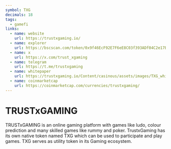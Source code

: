 ```yaml
---
symbol: TXG
decimals: 18
tags:
  - gamefi
links:
  - name: website
    url: https://trustxgaming.io/
  - name: explorer
    url: https://bscscan.com/token/0x9f46EcF92E7F6eE8C03f393ADf04C2e17B8cD0B0
  - name: x
    url: https://x.com/trust_xgaming
  - name: telegram
    url: https://t.me/trustxgaming
  - name: whitepaper
    url: https://trustxgaming.io/Content/casinous/assets/images/TXG_whitepaper.pdf
  - name: coinmarketcap
    url: https://coinmarketcap.com/currencies/trustxgaming/
---
```


# TRUSTxGAMING

TRUSTxGAMING is an online gaming platform with games like ludo, colour prediction and many skilled games like rummy and poker. TrustxGaming has its own native token named TXG which can be used to participate and play games. TXG serves as utility token in its Gaming ecosystem.
